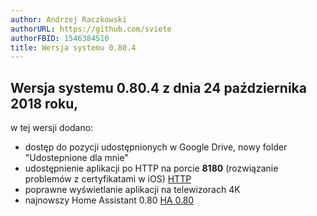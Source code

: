 ```yaml
---
author: Andrzej Raczkowski
authorURL: https://github.com/sviete
authorFBID: 1546384510
title: Wersja systemu 0.80.4  
---
```


## Wersja systemu 0.80.4  z dnia 24 października 2018 roku,

w tej wersji dodano:
- dostęp do pozycji udostępnionych w Google Drive, nowy folder "Udostepnione dla mnie"
- udostępnienie aplikacji po HTTP na porcie **8180** (rozwiązanie problemów z certyfikatami w iOS) [HTTP](/docs/en/ais_bramka_remote_http.html)
- poprawne wyświetlanie aplikacji na telewizorach 4K
- najnowszy Home Assistant 0.80 [HA 0.80](https://www.home-assistant.io/blog/2018/10/12/release-80)
